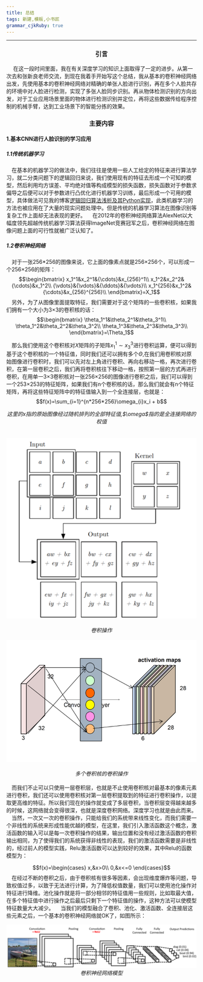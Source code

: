 ```yaml
---
title: 总结
tags: 新建,模板,小书匠
grammar_cjkRuby: true
---
```

---
### <center>引言</center>
&emsp; 在这一段时间里面，我在有关深度学习的知识上面取得了一定的进步。从第一次去和张新良老师交流，到现在我着手开始写这个总结，我从基本的卷积神经网络出发，先使用基本的卷积神经网络对精确的单张人脸进行识别，再在多个人脸共存的环境中对人脸进行检测，实现了多张人脸同步识别。再从物体检测识别的方向出发，对于工业应用场景里面的物体进行检测识别并定位，再将这些数据传给程序控制的机械手臂，达到工业场景下的智能分拣的效果。
### <center>主要内容</center>
#### 1.基本CNN进行人脸识别的学习应用
##### 1.1传统机器学习
&emsp;在基本的机器学习的做法中，我们往往是使用一些人工给定的特征来进行算法学习，就二分类问题下的逻辑回归来说，我们使用现有的特征去形成一个可知的模型，然后利用均方误差、平均绝对值等构成模型的损失函数，损失函数对于参数求偏导之后便可以对于参数进行凸优化进行机器学习训练，最后形成一个可用的模型，具体做法可见我的博客[逻辑回归算法浅析及其Python实现](https://blog.csdn.net/qq_36782182/article/details/85009739)，此类机器学习的方法也被应用在了大量的现实问题处理中。但是传统的机器学习算法在图像识别等复杂工作上面却无法表现的更好。
&emsp;在2012年的卷积神经网络算法AlexNet以大幅度领先超越传统机器学习算法获得ImageNet竞赛冠军之后，卷积神经网络在图像问题上面的可行性就被广泛认知了。
##### 1.2卷积神经网络
&emsp;对于一张256\*256的图像来说，它上面的像素点就是256×256个，可以形成一个256×256的矩阵：
$$\begin{bmatrix}
x_1^1&x_2^1&{\cdots}&x_{256}^1\\
x_1^2&x_2^2&{\cdots}&x_1^2\\
{\vdots}&{\vdots}&{\ddots}&{\vdots}\\
x_1^{256}&x_1^2&{\cdots}&x_{256}^{256}\\
\end{bmatrix}=X_1$$
&emsp;另外，为了从图像里面提取特征，我们需要对于这个矩阵的一些卷积核，如果我们拥有一个大小为3×3的卷积核的话：
$$\begin{bmatrix}
\theta_1^1&\theta_2^1&\theta_3^1\\
\theta_1^2&\theta_2^2&\theta_3^2\\
\theta_1^3&\theta_2^3&\theta_3^3\\
\end{bmatrix}=\Theta_1$$

&emsp;那么我们使用这个卷积核对$X$矩阵的子矩阵$x_1^1\sim{}x_3^3$进行卷积运算，便可以得到基于这个卷积核的一个特征值，同时我们还可以拥有多个$\Theta$,在我们用卷积核对原始图像进行卷积时，我们可以先对左上角进行卷积、再向右移动一格，再次进行卷积，在第一层卷积之后，我们再将卷积核往下移动一格，按照第一层的方式再进行卷积，在用单一3×3卷积核对一张256×256的图像进行卷积之后，我们可以得到一个253×253的特征矩阵，如果我们有n个卷积核的话，那么我们就会有n个特征矩阵，再将这些特征矩阵中的特征值输入到一个全连接层，也就是：
$$f(x)=\sum_{i=1}^{n*256*256}\omega_{i}x_i + b$$
<center><i>这里的x指的原始图像经过随机排列的全部特征值,$\omega$指的是全连接网络的权值</i></center>
<br/><br/>
<center><img src='./images/1545705383154.png'/><br/><br/><i>卷积操作</i></center>
<br/>

<center><img src='./images/1545706092802.png'/></center>
<br/>
<center><i>多个卷积核的卷积操作</i></center>
<br/>
&emsp;而我们不止可以只使用一层卷积层，也就是不止使用卷积核对最基本的像素元素进行卷积，我们还可以使用卷积核对第一层卷积提取到的特征进行卷积操作，以提取更高维的特征。所以我们现在的操作就变成了多层卷积，当卷积层变得越来越多的时候，这网络就会变得很深，也就是深度卷积网络。深度学习也就是由此而来。
&emsp;当然，一次又一次的卷积操作，只能给我们的系统带来线性变化，而我们需要一个非线性的系统来形成性能优越的模型，在这里，我们引入激活函数这个概念，激活函数的输入可以是每一次卷积操作的结果，输出位置和没有经过激活函数的卷积输出相同，为了使得我们的系统获得非线性的表现，我们的激活函数需要是非线性的，经过前人的模型实践，Relu激活函数可以达到较好的效果，其中Relu的函数模型为：

$$f(x)=\begin{cases}
x,&x>0\\
0,&x<=0
\end{cases}$$
&emsp;在经过不断的卷积之后，由于卷积核有很多等因素，会出现维度爆炸等问题，导致权值过多，以致于无法进行计算，为了降低权值数量，我们可以使用池化操作对特征进行降维。池化操作就是将一部分相邻的特征值用一些规则，比如取最大值，在多个特征值中进行操作之后最后只剩下一个特征值的操作，这种方法可以使模型特征数量大大减少。
&emsp;当我们的模型融合了卷积、池化、激活函数、全连接层这些元素之后，一个基本的卷积神经网络就OK了，如图所示：
<center><img src='./images/1545708592765.png' /><br><i>卷积神经网络模型</i></center>
<br>
